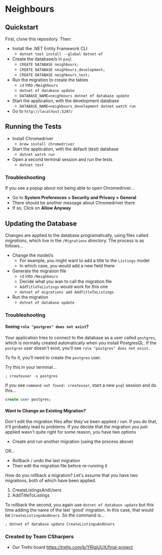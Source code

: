 # Neighbours

## Quickstart

First, clone this repository. Then:

- Install the .NET Entity Framework CLI
  - `dotnet tool install --global dotnet-ef`
- Create the database/s in `psql`
  - `CREATE DATABASE neighbours;`
  - `CREATE DATABASE neighbours_development;`
  - `CREATE DATABASE neighbours_test;`
- Run the migration to create the tables
  - `cd` into `/Neighbours`
  - `dotnet ef database update`
  - `DATABASE_NAME=neighbours dotnet ef database update`
- Start the application, with the development database
  - `DATABASE_NAME=neighbours_development dotnet watch run`
- Go to `http://localhost:5287/`

## Running the Tests

- Install Chromedriver
  - `brew install chromedriver`
- Start the application, with the default (test) database
  - `dotnet watch run`
- Open a second terminal session and run the tests
  - `dotnet test`

### Troubleshooting

If you see a popup about not being able to open Chromedriver...

- Go to **System Preferences > Security and Privacy > General**
- There should be another message about Chromedriver there
- If so, Click on **Allow Anyway**

## Updating the Database

Changes are applied to the database programatically, using files called _migrations_, which live in the `/Migrations` directory. The process is as follows...

- Change the model/s
  - For example, you might want to add a title to the `Listings` model
  - In which case, you would add a new field there
- Generate the migration file
  - `cd` into `/Neighbours`
  - Decide what you wan to call the migration file
  - `AddTitleToListings` would work for this one
  - `dotnet ef migrations add AddTitleToListings`
- Run the migration
  - `dotnet ef database update`

### Troubleshooting

#### Seeing `role "postgres" does not exist`?

Your application tries to connect to the database as a user called `postgres`, which is normally created automatically when you install PostgresQL. If the `postgres` user doesn't exist, you'll see `role "postgres" does not exist`.

To fix it, you'll need to create the `postgres` user.

Try this in your terminal...

```
; createuser -s postgres
```

If you see `command not found: createuser`, start a new `psql` session and do this...

```sql
create user postgres;
```

#### Want to Change an Existing Migration?

Don't edit the migration files after they've been applied / run. If you do that, it'll probably lead to problems. If you decide that the migration you just applied wasn't quite right for some reason, you have two options

- Create and run another migration (using the process above)

OR...

- Rollback / undo the last migration
- Then edit the migration file before re-running it

How do you rollback a migration? Let's assume that you have two migrations, both of which have been applied.

1. CreateListingsAndUsers
2. AddTitleToListings

To rollback the second, you again use `dotnet ef database update` but this time adding the name of the last 'good' migration. In this case, that would be `CreateListingsAndUsers`. So the command is...

```shell
; dotnet ef database update CreateListingsAndUsers
```

### Created by Team CSharpers

- Our Trello board https://trello.com/b/YRIgjUUX/final-project
